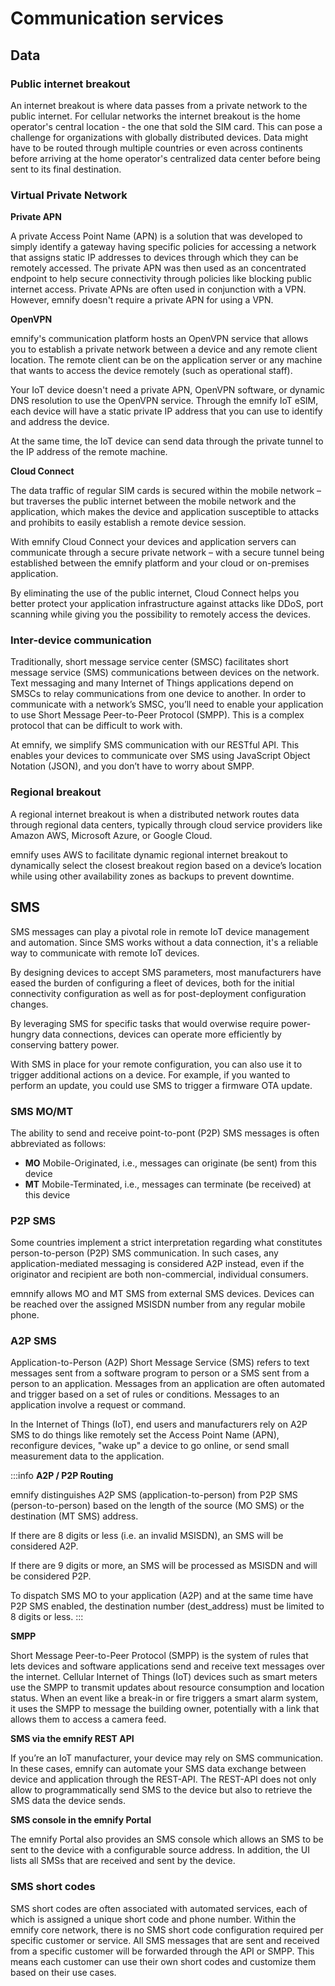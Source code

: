 # Communication services

## Data

### Public internet breakout

An internet breakout is where data passes from a private network to the public internet.
For cellular networks the internet breakout is the home operator's central location - the one that sold the SIM card.
This can pose a challenge for organizations with globally distributed devices.
Data might have to be routed through multiple countries or even across continents before arriving at the home operator's centralized data center before being sent to its final destination.

### Virtual Private Network

**Private APN**

A private Access Point Name (APN) is a solution that was developed to simply identify a gateway having specific policies for accessing a network that assigns static IP addresses to devices through which they can be remotely accessed.
The private APN was then used as an concentrated endpoint to help secure connectivity through policies like blocking public internet access.
Private APNs are often used in conjunction with a VPN.
However, emnify doesn't require a private APN for using a VPN.

**OpenVPN**

emnify's communication platform hosts an OpenVPN service that allows you to establish a private network between a device and any remote client location.
The remote client can be on the application server or any machine that wants to access the device remotely (such as operational staff).

Your IoT device doesn't need a private APN, OpenVPN software, or dynamic DNS resolution to use the OpenVPN service.
Through the emnify IoT eSIM, each device will have a static private IP address that you can use to identify and address the device.

At the same time, the IoT device can send data through the private tunnel to the IP address of the remote machine.

**Cloud Connect**

The data traffic of regular SIM cards is secured within the mobile network – but traverses the public internet between the mobile network and the application, which makes the device and application susceptible to attacks and prohibits to easily establish a remote device session.

With emnify Cloud Connect your devices and application servers can communicate through a secure private network – with a secure tunnel being established between the emnify platform and your cloud or on-premises application.

By eliminating the use of the public internet, Cloud Connect helps you better protect your application infrastructure against attacks like DDoS, port scanning while giving you the possibility to remotely access the devices.

### Inter-device communication

Traditionally, short message service center (SMSC) facilitates short message service (SMS) communications between devices on the network.
Text messaging and many Internet of Things applications depend on SMSCs to relay communications from one device to another.
In order to communicate with a network’s SMSC, you’ll need to enable your application to use Short Message Peer-to-Peer Protocol (SMPP).
This is a complex protocol that can be difficult to work with. 

At emnify, we simplify SMS communication with our RESTful API.
This enables your devices to communicate over SMS using JavaScript Object Notation (JSON), and you don’t have to worry about SMPP.

### Regional breakout

A regional internet breakout is when a distributed network routes data through regional data centers, typically through cloud service providers like Amazon AWS, Microsoft Azure, or Google Cloud.

emnify uses AWS to facilitate dynamic regional internet breakout to dynamically select the closest breakout region based on a device’s location while using other availability zones as backups to prevent downtime.

## SMS

SMS messages can play a pivotal role in remote IoT device management and automation.
Since SMS works without a data connection, it's a reliable way to communicate with remote IoT devices.

By designing devices to accept SMS parameters, most manufacturers have eased the burden of configuring a fleet of devices, both for the initial connectivity configuration as well as for post-deployment configuration changes.

By leveraging SMS for specific tasks that would overwise require power-hungry data connections, devices can operate more efficiently by conserving battery power.

With SMS in place for your remote configuration, you can also use it to trigger additional actions on a device.
For example, if you wanted to perform an update, you could use SMS to trigger a firmware OTA update.

### SMS MO/MT

The ability to send and receive point-to-pont (P2P) SMS messages is often abbreviated as follows:

- **MO** Mobile-Originated, i.e., messages can originate (be sent) from this device
- **MT** Mobile-Terminated, i.e., messages can terminate (be received) at this device

### P2P SMS

Some countries implement a strict interpretation regarding what constitutes person-to-person (P2P) SMS communication.
In such cases, any application-mediated messaging is considered A2P instead, even if the originator and recipient are both non-commercial, individual consumers.

emnnify allows MO and MT SMS from external SMS devices.
Devices can be reached over the assigned MSISDN number from any regular mobile phone.

### A2P SMS

Application-to-Person (A2P) Short Message Service (SMS) refers to text messages sent from a software program to person or a SMS sent from a person to an application. Messages from an application are often automated and trigger based on a set of rules or conditions.
Messages to an application involve a request or command.

In the Internet of Things (IoT), end users and manufacturers rely on A2P SMS to do things like remotely set the Access Point Name (APN), reconfigure devices, "wake up" a device to go online, or send small measurement data to the application.

:::info
**A2P / P2P Routing**

emnify distinguishes A2P SMS (application-to-person) from P2P SMS (person-to-person) based on the length of the source (MO SMS) or the destination (MT SMS) address.

If there are 8 digits or less (i.e. an invalid MSISDN), an SMS will be considered A2P.

If there are 9 digits or more, an SMS will be processed as MSISDN and will be considered P2P.

To dispatch SMS MO to your application (A2P) and at the same time have P2P SMS enabled, the destination number (dest_address) must be limited to 8 digits or less.
:::

**SMPP**

Short Message Peer-to-Peer Protocol (SMPP) is the system of rules that lets devices and software applications send and receive text messages over the internet.
Cellular Internet of Things (IoT) devices such as smart meters use the SMPP to transmit updates about resource consumption and location status.
When an event like a break-in or fire triggers a smart alarm system, it uses the SMPP to message the building owner, potentially with a link that allows them to access a camera feed.

**SMS via the emnify REST API**

If you’re an IoT manufacturer, your device may rely on SMS communication.
In these cases, emnify can automate your SMS data exchange between device and application through the REST-API.
The REST-API does not only allow to programmatically send SMS to the device but also to retrieve the SMS data the device sends.

**SMS console in the emnify Portal** 

The emnify Portal also provides an SMS console which allows an SMS to be sent to the device with a configurable source address.
In addition, the UI lists all SMSs that are received and sent by the device.

### SMS short codes

SMS short codes are often associated with automated services, each of which is assigned a unique short code and phone number.
Within the emnify core network, there is no SMS short code configuration required per specific customer or service.
All SMS messages that are sent and received from a specific customer will be forwarded through the API or SMPP.
This means each customer can use their own short codes and customize them based on their use cases.